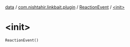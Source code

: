 [data](../../index.md) / [com.nishtahir.linkbait.plugin](../index.md) / [ReactionEvent](index.md) / [&lt;init&gt;](.)


# &lt;init&gt;

`ReactionEvent()`


